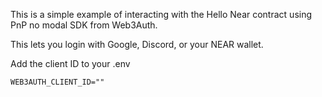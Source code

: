 This is a simple example of interacting with the Hello Near contract using PnP no modal SDK from Web3Auth.

This lets you login with Google, Discord, or your NEAR wallet.

Add the client ID to your .env

```env
WEB3AUTH_CLIENT_ID=""
```
